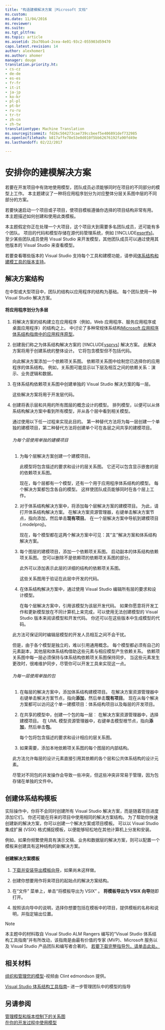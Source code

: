 ```yaml
---
title: "构造建模解决方案 |Microsoft 文档"
ms.custom: 
ms.date: 11/04/2016
ms.reviewer: 
ms.suite: 
ms.tgt_pltfrm: 
ms.topic: article
ms.assetid: 2ba70ba4-2cea-4e01-93c2-055903d59470
caps.latest.revision: 14
author: alexhomer1
ms.author: ahomer
manager: douge
translation.priority.ht:
- cs-cz
- de-de
- es-es
- fr-fr
- it-it
- ja-jp
- ko-kr
- pl-pl
- pt-br
- ru-ru
- tr-tr
- zh-cn
- zh-tw
translationtype: Machine Translation
ms.sourcegitcommit: fd26c504273cae739ccbeef5e406891def732985
ms.openlocfilehash: b817affe78e53e0d010f5bb62676192fa90fd49e
ms.lasthandoff: 02/22/2017

---
```

# <a name="structure-your-modeling-solution"></a>安排你的建模解决方案
若要在开发项目中有效地使用模型，团队成员必须能够同时在项目的不同部分的模型上工作。 本主题建议了一种将应用程序划分为对应整体分层关系图中层的不同部分的方案。  
  
 若要快速启动一个项目或子项目，使项目模板遵循你选择的项目结构非常有用。 本主题描述如何创建和使用此类模板。  
  
 本主题假定你正在处理一个大项目，这个项目大到需要多名团队成员，还可能有多个团队。 项目的代码和模型存储在源代码管理系统，例如 [!INCLUDE[esprtfs](../code-quality/includes/esprtfs_md.md)]。 至少某些团队成员使用 Visual Studio 来开发模型，其他团队成员可以通过使用其他版本的 Visual Studio 来查看模型。  
  
 若要查看哪些版本的 Visual Studio 支持每个工具和建模功能，请参阅[体系结构和建模工具的版本支持](../modeling/what-s-new-for-design-in-visual-studio.md#VersionSupport)。  
  
## <a name="solution-structure"></a>解决方案结构  
 在中型或大型项目中，团队的结构以应用程序的结构为基础。 每个团队使用一种 Visual Studio 解决方案。  
  
#### <a name="to-divide-an-application-into-layers"></a>将应用程序划分为多层  
  
1.  将解决方案的结构建立在应用程序（例如，Web 应用程序、服务应用程序或桌面应用程序）的结构之上。 中讨论了多种常规体系结构[Microsoft 应用程序体系结构指南中的应用程序原型](http://go.microsoft.com/fwlink/?LinkId=196681)。  
  
2.  创建我们称之为体系结构解决方案的 [!INCLUDE[vsprvs](../code-quality/includes/vsprvs_md.md)] 解决方案。 此解决方案将用于创建系统的整体设计。 它将包含模型但不包括代码。  
  
     向此解决方案添加一个依赖项关系图。 依赖项关系图中绘制您已选择你的应用程序的体系结构。 例如，关系图可能显示以下层及相互之间的依赖关系：演示、业务逻辑和数据。  
  
4.  在体系结构依赖项关系图中创建单独的 Visual Studio 解决方案的每一层。  
  
     这些解决方案将用于开发层代码。  
  
5.  创建将表示层和共用的所有图层的概念设计的模型。 排列模型，以便可以从体系结构解决方案中看到所有模型，并从各个层中看到相关模型。  
  
     通过使用以下任一过程来实现此目的。 第一种替代方法将为每一层创建一个单独的建模项目，第二种替代方法将创建单个可在各层之间共享的建模项目。  
  
    ###### <a name="to-use-a-separate-modeling-project-for-each-layer"></a>为每个层使用单独的建模项目  
  
    1.  为每个层解决方案创建一个建模项目。  
  
         此模型将包含描述的要求和设计的层关系图。 它还可以包含显示嵌套的层的依赖项关系图。  
  
         现在，每个层都有一个模型，还有一个用于应用程序体系结构的模型。 每个解决方案都包含各自的模型。 这样使团队成员能够同时在各个层上工作。  
  
    2.  对于体系结构解决方案中，将添加每个层解决方案的建模项目。 为此，请打开体系结构解决方案。 在解决方案资源管理器，右键单击解决方案节点，指向添加，然后单击**现有项目**。 在一个层解决方案中导航到建模项目 (.modelproj)。  
  
         现在，每个模型都在这两个解决方案中可见：其“主”解决方案和体系结构解决方案。  
  
    3.  每个图层的建模项目，添加一个依赖项关系图。 启动副本的体系结构依赖项关系图。 您可以删除不是依赖项的依赖项关系图的部分。  
  
         此外可以添加表示此层的详细的结构的依赖项关系图。  
  
         这些关系图用于验证在此层中开发的代码。  
  
    4.  在体系结构解决方案中，通过使用 Visual Studio 编辑所有层的要求和设计模型。  
  
         在每个层解决方案中，引用该模型为该层开发代码。 如果你愿意将开发工作和更新模型放在不同计算机上来完成，可以使用无法创建模型的 Visual Studio 版本来阅读模型和开发代码。 你还可以在这些版本中生成模型的代码。  
  
     此方法可保证同时编辑层模型的开发人员相互之间不会干扰。  
  
     但是，由于各个模型是独立的，难以引用通用概念。 每个模型都必须有自己的元素副本，其他层和体系结构借助这些元素与相应模型产生依赖关系。 依赖项关系图中每一层必须保持与体系结构依赖项关系图保持同步。 当这些元素发生更改时，很难维护同步，尽管你可以开发工具来实现这一点。  
  
    ###### <a name="to-use-a-separate-package-for-each-layer"></a>为每一层使用单独的包  
  
    1.  在每层的解决方案中，添加体系结构建模项目。 在解决方案资源管理器中右键单击解决方案节点，指向**添加**，然后单击**现有项目**。 现在从每个解决方案都可以访问这个单一建模项目：体系结构项目以及每层的开发项目。  
  
    2.  在共享的模型中，创建一个包的每一层︰ 在解决方案资源管理器中，选择建模项目。 在 UML 模型资源管理器中，右键单击模型根节点，指向**添加**，然后单击**包**。  
  
         每个包将包含描述的要求和设计相应的层关系图。  
  
    3.  如果需要，添加本地依赖项关系图的每个图层的内部结构。  
  
     此方法允许每层的设计元素直接引用其依赖的各个层和公共体系结构的设计元素。  
  
     尽管对不同包的并发操作会导致一些冲突，但这些冲突非常易于管理，因为包存储在单独的文件中。
  
## <a name="creating-architecture-templates"></a>创建体系结构模板  
 实际操作中，你将不会同时创建所有 Visual Studio 解决方案，而是随着项目进度添加它们。 你还可能在将来的项目中使用相同的解决方案结构。  为了帮助你快速创建新的解决方案，你可以创建一个解决方案或项目模板。 可以以 Visual Studio 集成扩展 (VSIX) 格式捕捉模板，以便能够轻松地在其他计算机上分发和安装。  
  
 例如，如果你频繁使用具有演示文稿、业务和数据层的解决方案，则可以配置一个模板来创建具有这种结构的新解决方案。  
  
#### <a name="to-create-a-solution-template"></a>创建解决方案模板  
  
1.  [下载并安装导出模板向导](http://go.microsoft.com/fwlink/?LinkId=196686)，如果尚未这样做。  
  
2.  创建你想要用作将来项目的起始点的解决方案结构。  
  
3.  在“文件”  菜单上，单击“将模板导出为 VSIX” 。 **将模板导出为 VSIX 向导**随即打开。  
  
4.  按照该向导中的说明，选择你想要包括在模板中的项目，提供模板的名称和说明，并指定输出位置。  
  
> [!NOTE]
>  本主题中的材料取自 Visual Studio ALM Rangers 编写的“Visual Studio 体系结构工具指南”并有所改动，该指南是由最有价值的专家 (MVP)、Microsoft 服务以及 Visual Studio 产品团队和编写者合著的。 [若要下载完整指导包，请单击此处。](http://go.microsoft.com/fwlink/?LinkID=191984)  
  
## <a name="related-materials"></a>相关材料  
 [组织和管理您的模型](http://channel9.msdn.com/posts/clinted/UML-with-VS-2010-Part-9-Organizing-and-Managing-Your-Models/)-视频由 Clint edmondson 提供。  
  
 [Visual Studio 体系结构工具指南](../modeling/visual-studio-architecture-tooling-guidance.md)– 进一步管理团队中的模型的指导  
  
## <a name="see-also"></a>另请参阅  
 [管理模型和版本控制下的关系图](../modeling/manage-models-and-diagrams-under-version-control.md)   
 [在你的开发过程中使用模型](../modeling/use-models-in-your-development-process.md)

